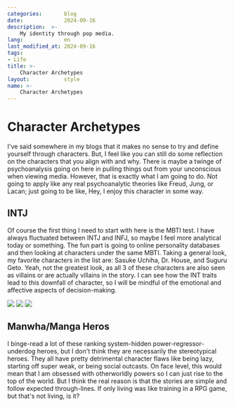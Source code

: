 ```yaml
---
categories:       blog
date:             2024-09-16
description:  >-
    My identity through pop media. 
lang:             en
last_modified_at: 2024-09-16
tags:
- Life
title: >-
    Character Archetypes
layout:           style
name: >-
    Character Archetypes
---
```


# Character Archetypes

I've said somewhere in my blogs that it makes no sense to try and define yourself through characters. But, I feel like you can still do some reflection on the characters that you align with and why. There is maybe a twinge of psychoanalysis going on here in pulling things out from your unconscious when viewing media. However, that is exactly what I am going to do. Not going to apply like any real psychoanalytic theories like Freud, Jung, or Lacan; just going to be like, Hey, I enjoy this character in some way.

## INTJ
Of course the first thing I need to start with here is the MBTI test. I have always fluctuated between INTJ and INFJ, so maybe I feel more analytical today or something. The fun part is going to online personality databases and then looking at characters under the same MBTI. Taking a general look, my favorite characters in the list are: Sasuke Uchiha, Dr. House, and Suguru Geto. Yeah, not the greatest look, as all 3 of these characters are also seen as villains or are actually villains in the story. I can see how the INT traits lead to this downfall of character, so I will be mindful of the emotional and affective aspects of decision-making.

<div class="picture-grid3" style="margin-bottom:10px;">
  <img src="{{ 'assets/life/archetypes/geto.jpg' | relative_url }}">
  <img src="{{ 'assets/life/archetypes/house.jpg' | relative_url }}">
  <img src="{{ 'assets/life/archetypes/uchiha.jpg' | relative_url }}"/>
</div>

## Manwha/Manga Heros

I binge-read a lot of these ranking system-hidden power-regressor-underdog heroes, but I don't think they are necessarily the stereotypical heroes. They all have pretty detrimental character flaws like being lazy, starting off super weak, or being social outcasts. On face level, this would mean that I am obsessed with otherworldly powers so I can just rise to the top of the world. But I think the real reason is that the stories are simple and follow expected through-lines. If only living was like training in a RPG game, but that's not living, is it?

